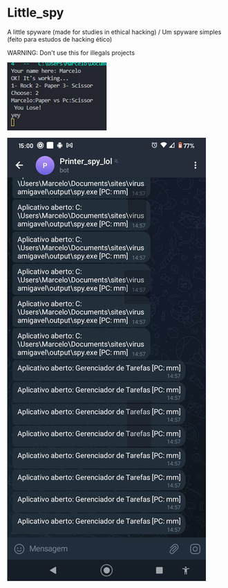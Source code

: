 # Little_spy
A little spyware (made for studies in ethical hacking) / Um spyware simples (feito para estudos de hacking ético)

WARNING: Don't use this for illegals projects

![Example_prompt](/img_prompt.PNG "Example in prompt")

![Example_return in telegram in portuguese](/Example_in_portuguese.jpeg "Example in portuguese")

